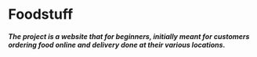 # Foodstuff

##### The project is a website that for beginners, initially meant for customers ordering food online and delivery done at their various locations.
